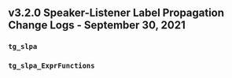 
## v3.2.0 Speaker-Listener Label Propagation Change Logs - September 30, 2021

### `tg_slpa`

### `tg_slpa_ExprFunctions`
